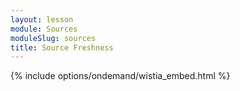 ```yaml
---
layout: lesson
module: Sources
moduleSlug: sources
title: Source Freshness
---
```


{% include options/ondemand/wistia_embed.html %}